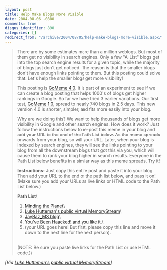 ```yaml
---
layout: post
title: Help Make Blogs More Visible!
date: 2004-08-06 -0800
comments: true
disqus_identifier: 890
categories: []
redirect_from: "/archive/2004/08/05/help-make-blogs-more-visible.aspx/"
---
```


> There are by some estimates more than a million weblogs. But most of
> them get no visibility in search engines. Only a few "A-List" blogs
> get into the top search engine results for a given topic, while the
> majority of blogs just don't get noticed. The reason is that the
> smaller blogs don't have enough links pointing to them. But this
> posting could solve that. Let's help the smaller blogs get more
> visibility!
>
> This posting is [GoMeme
> 4.0](http://novaspivack.typepad.com/nova_spivacks_weblog/2004/08/what_is_a_gomem.html).
> It is part of an experiment to see if we can create a blog posting
> that helps 1000's of blogs get higher rankings in Google. So far we
> have tried 3 earlier variations. Our first test, [GoMeme
> 1.0](http://novaspivack.typepad.com/nova_spivacks_weblog/2004/08/a_sonar_ping_of.html),
> spread to nearly 740 blogs in 2.5 days. This new version 4.0 is
> shorter, simpler, and fits more easily into your blog.
>
> Why are we doing this? We want to help thousands of blogs get more
> visibility in Google and other search engines. How does it work? Just
> follow the instructions below to re-post this meme in your blog and
> add your URL to the end of the Path List below. As the meme spreads
> onwards from your blog, so will your URL. Later, when your blog is
> indexed by search engines, they will see the links pointing to your
> blog from all the downstream blogs that got this via you, which will
> cause them to rank your blog higher in search results. Everyone in the
> Path List below benefits in a similar way as this meme spreads. Try
> it!
>
> **Instructions:** Just copy this entire post and paste it into your
> blog. Then add your URL to the end of the path list below, and pass it
> on! (Make sure you add your URLs as live links or HTML code to the
> Path List below.)
>
> **Path List**\
> 1. [Minding the Planet](http://www.mindingtheplanet.net)\
> 2. [Luke Hutteman's public virtual
> MemoryStream](http://www.hutteman.com/weblog/)\
> 3. [JayBaz\_MS blog](http://blogs.msdn.com/jaybaz_MS)\
> 4. [You've Been Haacked! and you like it.](http://haacked.com/)\
> 5. (your URL goes here! But first, please copy this line and move it
> down to the next line for the next person).
>
> \
> (NOTE: Be sure you paste live links for the Path List or use HTML
> code.)\

*[Via [Luke Hutteman's public virtual
MemoryStream](http://www.hutteman.com/weblog/2004/08/07-206.html)]*

